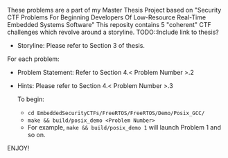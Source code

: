 These problems are a part of my Master Thesis Project based on
"Security CTF Problems For Beginning Developers Of Low-Resource Real-Time Embedded Systems Software"
This reposity contains 5 "coherent" CTF challenges which revolve around a storyline.
TODO::Include link to thesis?
* Storyline: Please refer to Section 3 of thesis.

For each problem:
* Problem Statement: Refer to Section 4.< Problem Number >.2
* Hints: Please refer to Section 4.< Problem Number >.3

  To begin:
  * `cd EmbeddedSecurityCTFs/FreeRTOS/FreeRTOS/Demo/Posix_GCC/`
  * `make && build/posix_demo <Problem Number>`
  * For example, `make && build/posix_demo 1` will launch Problem 1 and so on.
 
ENJOY!
  
